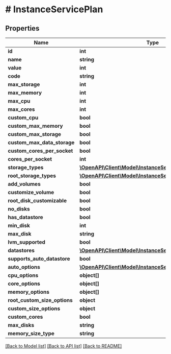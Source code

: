 # # InstanceServicePlan

## Properties

Name | Type | Description | Notes
------------ | ------------- | ------------- | -------------
**id** | **int** |  | [optional]
**name** | **string** |  | [optional]
**value** | **int** |  | [optional]
**code** | **string** |  | [optional]
**max_storage** | **int** |  | [optional]
**max_memory** | **int** |  | [optional]
**max_cpu** | **int** |  | [optional]
**max_cores** | **int** |  | [optional]
**custom_cpu** | **bool** |  | [optional]
**custom_max_memory** | **bool** |  | [optional]
**custom_max_storage** | **bool** |  | [optional]
**custom_max_data_storage** | **bool** |  | [optional]
**custom_cores_per_socket** | **bool** |  | [optional]
**cores_per_socket** | **int** |  | [optional]
**storage_types** | [**\OpenAPI\Client\Model\InstanceServicePlanStorageType[]**](InstanceServicePlanStorageType.md) |  | [optional]
**root_storage_types** | [**\OpenAPI\Client\Model\InstanceServicePlanStorageType[]**](InstanceServicePlanStorageType.md) |  | [optional]
**add_volumes** | **bool** |  | [optional]
**customize_volume** | **bool** |  | [optional]
**root_disk_customizable** | **bool** |  | [optional]
**no_disks** | **bool** |  | [optional]
**has_datastore** | **bool** |  | [optional]
**min_disk** | **int** |  | [optional]
**max_disk** | **string** |  | [optional]
**lvm_supported** | **bool** |  | [optional]
**datastores** | [**\OpenAPI\Client\Model\InstanceServicePlanDatastores**](InstanceServicePlanDatastores.md) |  | [optional]
**supports_auto_datastore** | **bool** |  | [optional]
**auto_options** | [**\OpenAPI\Client\Model\InstanceServicePlanAutoOptions[]**](InstanceServicePlanAutoOptions.md) |  | [optional]
**cpu_options** | **object[]** |  | [optional]
**core_options** | **object[]** |  | [optional]
**memory_options** | **object[]** |  | [optional]
**root_custom_size_options** | **object** |  | [optional]
**custom_size_options** | **object** |  | [optional]
**custom_cores** | **bool** |  | [optional]
**max_disks** | **string** |  | [optional]
**memory_size_type** | **string** |  | [optional]

[[Back to Model list]](../../README.md#models) [[Back to API list]](../../README.md#endpoints) [[Back to README]](../../README.md)
